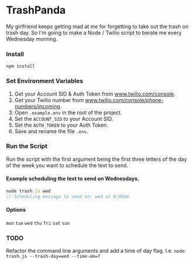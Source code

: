 # TrashPanda

My girlfriend keeps getting mad at me for forgetting to take out the trash on trash day. So I'm going to make a Node / Twilio script to berate me every Wednesday morning.

### Install

```
npm install
```

### Set Environment Variables

1. Get your Account SID & Auth Token from www.twilio.com/console.
2. Get your Twilio number from www.twilio.com/console/phone-numbers/incoming.
3. Open `.example.env` in the root of the project.
4. Set the `ACCOUNT_SID` to your Account SID.
5. Set the `AUTH_TOKEN` to your Auth Token.
6. Save and rename the file `.env`.

### Run the Script

Run the script with the first argument being the first three letters of the day of the week you want to schedule the text to send.

#### Example scheduling the text to send on Wednesdays.

```javascript
node trash.js wed
// Scheduling message to send on: wed at 8:00am
```

#### Options

`mon` `tue` `wed` `thu` `fri` `sat` `sun`

### TODO

Refactor the command line arguments and add a time of day flag. I.e. `node trash.js --trash-day=wed --time-am=7`
